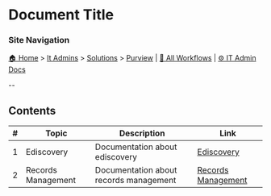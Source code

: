 <!-- description: Documentation about Document Title for Your Organization. -->

# Document Title

### Site Navigation
[🏠 Home](../../../README.md) > [It Admins](../../README.md) > [Solutions](../README.md) > [Purview](README.md) | [📂 All Workflows](../../../users/users.md) | [⚙ IT Admin Docs](../../../it-admins/README.md)

--

## Contents

| **#** | **Topic** | **Description** | **Link** |
|---|---|---|---|
| 1 | Ediscovery | Documentation about ediscovery | [Ediscovery](ediscovery/) |
| 2 | Records Management | Documentation about records management | [Records Management](records-management/) |